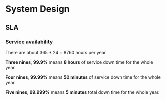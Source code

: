 # System Design


## SLA

### Service availability

There are about 365 * 24 = 8760 hours per year. 

**Three nines**, **99.9%** means **8 hours** of service down time for the whole year.

**Four nines**, **99.99%** means **50 minutes** of service down time for the whole year.

**Five nines**, **99.999%** means **5 minutes** total down time for the whole year.

